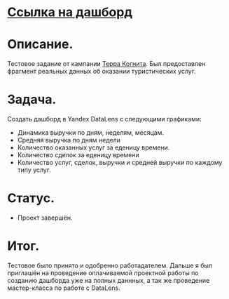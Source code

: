 # [Ссылка на дашборд][2]
# Описание.
Тестовое задание от кампании [Терра Когнита][1]. Был предоставлен фрагмент реальных данных об оказании туристических услуг.
# Задача.
Создать дашборд в Yandex DataLens с следующими графиками:
- Динамика выручки по дням, неделям, месяцам.
- Средняя выручка по дням недели
- Количество оказанных услуг за еденицу времени.
- Количество сделок за еденицу времени
- Количество услуг, сделок, выручки и средней выручки по каждому типу услуг.
# Статус.
- Проект завершён.
# Итог.
Тестовое было принято и одобренно работадателем. Дальше я был приглашён на проведение оплачиваемой проектной работы по созданию дашборда уже на полных даннных, а так же проведение мастер-класса по работе с DataLens.

[1]:https://astrakhan.hh.ru/employer/1330621
[2]:https://datalens.yandex/4fuzwjuo10tou
